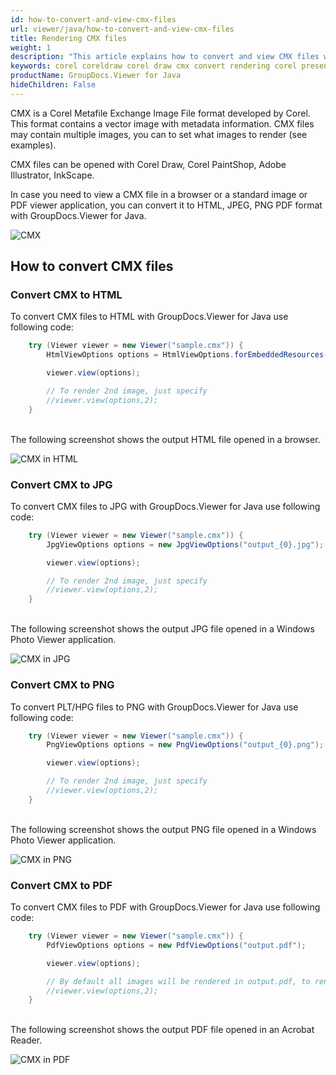 ```yaml
---
id: how-to-convert-and-view-cmx-files
url: viewer/java/how-to-convert-and-view-cmx-files
title: Rendering CMX files
weight: 1
description: "This article explains how to convert and view CMX files with GroupDocs.Viewer within your Java applications."
keywords: corel coreldraw corel draw cmx convert rendering corel presentation exchange
productName: GroupDocs.Viewer for Java
hideChildren: False
---
```

CMX is a Corel Metafile Exchange Image File format developed by Corel. This format contains a vector image with metadata information. CMX files may contain multiple images, you can to set what images to render (see examples).

CMX files can be opened with Corel Draw, Corel PaintShop, Adobe Illustrator, InkScape.

In case you need to view a CMX file in a browser or a standard image or PDF viewer application, you can convert it to HTML, JPEG, PNG  PDF format with GroupDocs.Viewer for Java.

![CMX](/viewer/java/images/how-to-convert-and-view-cmx-files/sample.jpg)

## How to convert CMX files

### Convert CMX to HTML

To convert CMX files to HTML with GroupDocs.Viewer for Java use following code:

```java
    try (Viewer viewer = new Viewer("sample.cmx")) {
        HtmlViewOptions options = HtmlViewOptions.forEmbeddedResources("output_{0}.html");

        viewer.view(options);

        // To render 2nd image, just specify
        //viewer.view(options,2);
    }
```

\
The following screenshot shows the output HTML file opened in a browser.

![CMX in HTML](/viewer/java/images/how-to-convert-and-view-cmx-files/html.jpg)

### Convert CMX to JPG

To convert CMX files to JPG with GroupDocs.Viewer for Java use following code:

```java
    try (Viewer viewer = new Viewer("sample.cmx")) {
        JpgViewOptions options = new JpgViewOptions("output_{0}.jpg");

        viewer.view(options);

        // To render 2nd image, just specify
        //viewer.view(options,2);
    }
```

\
The following screenshot shows the output JPG file opened in a Windows Photo Viewer application.

![CMX in JPG](/viewer/java/images/how-to-convert-and-view-cmx-files/jpg.jpg)

### Convert CMX to PNG

To convert PLT/HPG files to PNG with GroupDocs.Viewer for Java use following code:

```java
    try (Viewer viewer = new Viewer("sample.cmx")) {
        PngViewOptions options = new PngViewOptions("output_{0}.png");

        viewer.view(options);

        // To render 2nd image, just specify
        //viewer.view(options,2);
    }
```

\
The following screenshot shows the output PNG file opened in a Windows Photo Viewer application.

![CMX in PNG](/viewer/java/images/how-to-convert-and-view-cmx-files/png.jpg)

### Convert CMX to PDF

To convert CMX files to PDF with GroupDocs.Viewer for Java use following code:

```java
    try (Viewer viewer = new Viewer("sample.cmx")) {
        PdfViewOptions options = new PdfViewOptions("output.pdf");

        viewer.view(options);

        // By default all images will be rendered in output.pdf, to render only 2nd image in output PDF
        //viewer.view(options,2);
    }
```

\
The following screenshot shows the output PDF file opened in an Acrobat Reader.

![CMX in PDF](/viewer/java/images/how-to-convert-and-view-cmx-files/pdf.jpg)
